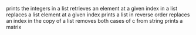 prints the integers in a list
retrieves an element at a given index in a list
replaces a list element at a given index
prints a list in reverse order
replaces an index in the copy of a list
removes both cases of c from string
prints a matrix
